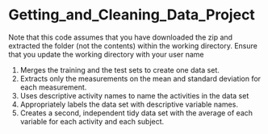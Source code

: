 # Getting_and_Cleaning_Data_Project

Note that this code assumes that you have downloaded the zip and extracted the folder (not the contents) within the working directory.
Ensure that you update the working directory with your user name



  1. Merges the training and the test sets to create one data set.
  2. Extracts only the measurements on the mean and standard deviation for each measurement.
  3. Uses descriptive activity names to name the activities in the data set
  4. Appropriately labels the data set with descriptive variable names.
  5. Creates a second, independent tidy data set with the average of each variable for each activity and each subject.
